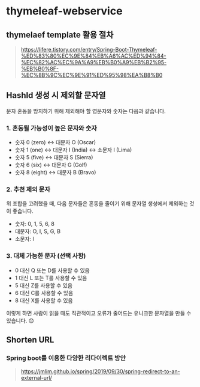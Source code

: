 # thymeleaf-webservice

## thymelaef template 활용 절차

> https://lifere.tistory.com/entry/Spring-Boot-Thymeleaf-%ED%83%80%EC%9E%84%EB%A6%AC%ED%94%84-%EC%82%AC%EC%9A%A9%EB%B0%A9%EB%B2%95-%EB%B0%8F-%EC%8B%9C%EC%9E%91%ED%95%98%EA%B8%B0

## HashId 생성 시 제외할 문자열

문자 혼동을 방지하기 위해 제외해야 할 영문자와 숫자는 다음과 같습니다.

### 1. 혼동될 가능성이 높은 문자와 숫자

- 숫자 0 (zero) ↔ 대문자 O (Oscar)
- 숫자 1 (one) ↔ 대문자 I (India) ↔ 소문자 l (Lima)
- 숫자 5 (five) ↔ 대문자 S (Sierra)
- 숫자 6 (six) ↔ 대문자 G (Golf)
- 숫자 8 (eight) ↔ 대문자 B (Bravo)

### 2. 추천 제외 문자

위 조합을 고려했을 때, 다음 문자들은 혼동을 줄이기 위해 문자열 생성에서 제외하는 것이 좋습니다.

- 숫자: 0, 1, 5, 6, 8
- 대문자: O, I, S, G, B
- 소문자: l

### 3. 대체 가능한 문자 (선택 사항)

- 0 대신 Q 또는 D를 사용할 수 있음
- 1 대신 L 또는 T를 사용할 수 있음
- 5 대신 Z를 사용할 수 있음
- 6 대신 C를 사용할 수 있음
- 8 대신 X를 사용할 수 있음

이렇게 하면 사람이 읽을 때도 직관적이고 오류가 줄어드는 유니크한 문자열을 만들 수 있습니다. 😊

## Shorten URL

### Spring boot를 이용한 다양한 리다이렉트 방안

> https://jmlim.github.io/spring/2019/09/30/spring-redirect-to-an-external-url/

